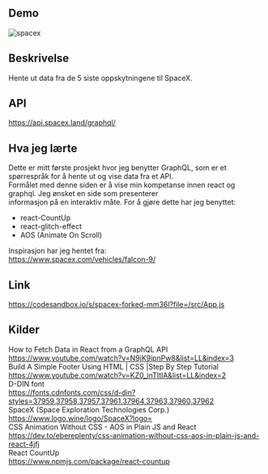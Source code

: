 ## Demo
![spacex](demo.gif)

## Beskrivelse<br>

Hente ut data fra de 5 siste oppskytningene til SpaceX.<br>

## API<br>
https://api.spacex.land/graphql/<br>

## Hva jeg lærte<br>

Dette er mitt første prosjekt hvor jeg benytter GraphQL, som er et spørrespråk for å hente ut og vise data fra et API.<br>
Formålet med denne siden er å vise min kompetanse innen react og graphql. Jeg ønsket en side som presenterer<br>informasjon 
på en interaktiv måte. For å gjøre dette har jeg benyttet: <br>

* react-CountUp <br>
* react-glitch-effect <br>
* AOS (Animate On Scroll) <br>

Inspirasjon har jeg hentet fra:  <br>
https://www.spacex.com/vehicles/falcon-9/ <br>



## Link <br>
https://codesandbox.io/s/spacex-forked-mm36l?file=/src/App.js <br>

## Kilder<br>
How to Fetch Data in React from a GraphQL API<br>
https://www.youtube.com/watch?v=N9jK9ipnPw8&list=LL&index=3<br>
Build A Simple Footer Using HTML | CSS |Step By Step Tutorial<br>
https://www.youtube.com/watch?v=KZ0_inTItlA&list=LL&index=2<br>
D-DIN font<br>
https://fonts.cdnfonts.com/css/d-din?styles=37959,37958,37957,37961,37964,37963,37960,37962<br>
SpaceX (Space Exploration Technologies Corp.)<br>
https://www.logo.wine/logo/SpaceX?logo=<br>
CSS Animation Without CSS - AOS in Plain JS and React<br>
https://dev.to/ebereplenty/css-animation-without-css-aos-in-plain-js-and-react-4jfj<br>
React CountUp<br>
https://www.npmjs.com/package/react-countup<br>

